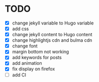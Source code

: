 # TODO
- [x] change jekyll variable to Hugo variable
- [x] add css
- [x] change jekyll content to Hugo content
- [x] change highlightjs cdn and bulma cdn
- [x] change font
- [x] margin bottom not working
- [x] add keywords for posts
- [x] add animation
- [x] fix display on firefox
- [ ] add CI
